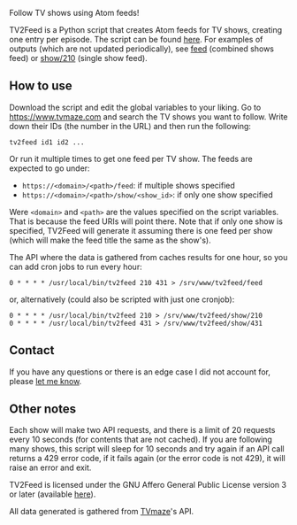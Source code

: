 <!-- title: TV2Feed -->
<!-- description: TV2Feed: Follow TV shows using Atom feeds! -->

Follow TV shows using Atom feeds!

TV2Feed is a Python script that creates Atom feeds for TV shows, creating one
entry per episode. The script can be found [here][script]. For examples of
outputs (which are not updated periodically), see [feed][] (combined shows feed)
or [show/210][showfeed] (single show feed).

## How to use

Download the script and edit the global variables to your liking. Go to
<https://www.tvmaze.com> and search the TV shows you want to follow. Write down
their IDs (the number in the URL) and then run the following:

```
tv2feed id1 id2 ...
```

Or run it multiple times to get one feed per TV show. The feeds are expected to
go under:

- `https://<domain>/<path>/feed`: if multiple shows specified
- `https://<domain>/<path>/show/<show_id>`: if only one show specified

Were `<domain>` and `<path>` are the values specified on the script variables.
That is because the feed URIs will point there. Note that if only one show is
specified, TV2Feed will generate it assuming there is one feed per show (which
will make the feed title the same as the show's).

The API where the data is gathered from caches results for one hour, so you
can add cron jobs to run every hour:

```
0 * * * * /usr/local/bin/tv2feed 210 431 > /srv/www/tv2feed/feed
```

or, alternatively (could also be scripted with just one cronjob):

```
0 * * * * /usr/local/bin/tv2feed 210 > /srv/www/tv2feed/show/210
0 * * * * /usr/local/bin/tv2feed 431 > /srv/www/tv2feed/show/431
```

## Contact

If you have any questions or there is an edge case I did not account for, please
[let me know][contact].

## Other notes

Each show will make two API requests, and there is a limit of 20 requests every
10 seconds (for contents that are not cached). If you are following many shows,
this script will sleep for 10 seconds and try again if an API call returns a 429
error code, if it fails again (or the error code is not 429), it will raise an
error and exit.

TV2Feed is licensed under the GNU Affero General Public License version 3 or
later (available [here][agpl]).

All data generated is gathered from [TVmaze][]'s API.


[script]: <https://git.oscarbenedito.com/osf/file/tv2feed.py.html>
[raw]: <https://git.oscarbenedito.com/osf/raw/tv2feed.py>
[feed]: </projects/tv2feed/feed>
[showfeed]: </projects/tv2feed/show/210>
[contact]: </contact/> "Contact page"
[agpl]: <https://www.gnu.org/licenses/agpl-3.0.html> "GNU Affero General Public License - GNU Project"
[TVmaze]: <https://www.tvmaze.com>
